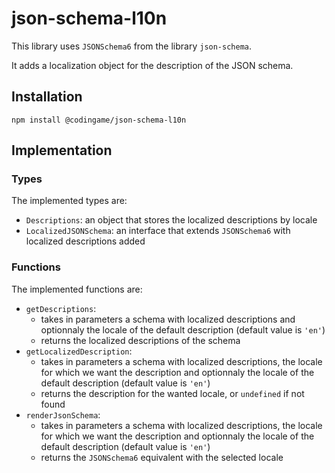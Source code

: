 # json-schema-l10n

This library uses `JSONSchema6` from the library `json-schema`.

It adds a localization object for the description of the JSON schema.

## Installation

```npm
npm install @codingame/json-schema-l10n
```

## Implementation

### Types

The implemented types are:

- `Descriptions`: an object that stores the localized descriptions by locale
- `LocalizedJSONSchema`: an interface that extends `JSONSchema6` with localized descriptions added

### Functions

The implemented functions are:

- `getDescriptions`:
  - takes in parameters a schema with localized descriptions and optionnaly the locale of the default description (default value is `'en'`)
  - returns the localized descriptions of the schema
- `getLocalizedDescription`:
  - takes in parameters a schema with localized descriptions, the locale for which we want the description and optionnaly the locale of the default description (default value is `'en'`)
  - returns the description for the wanted locale, or `undefined` if not found
- `renderJsonSchema`:
  - takes in parameters a schema with localized descriptions, the locale for which we want the description and optionnaly the locale of the default description (default value is `'en'`)
  - returns the `JSONSchema6` equivalent with the selected locale
